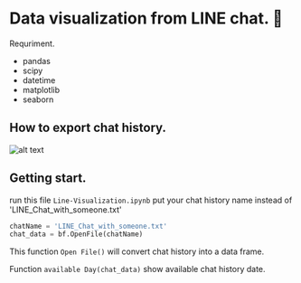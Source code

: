 # Data visualization from LINE chat. :speech_balloon:

Requriment.
- pandas
- scipy
- datetime
- matplotlib
- seaborn

## How to export chat history.
![alt text](https://github.com/wsirigate/Line_chat_visualize/blob/master/img/Capture0.jpg)

## Getting start.

run this file `Line-Visualization.ipynb`
put your chat history name instead of 'LINE_Chat_with_someone.txt'
```python
chatName = 'LINE_Chat_with_someone.txt'
chat_data = bf.OpenFile(chatName)
```
This function `Open File()` will convert chat history into a data frame.

Function `available Day(chat_data)` show available chat history date.

<!-- **ข้อมูลแสดงเวลาที่ใช้ในการตอบแชท**<br>
ข้อมูลแสดงระยะเวลาในการตอบเฉลี่ย ระยะเวลาในการตอบที่สั้นที่สุด และระยะเวลาในการตอบที่นานสุดของผู้สนทนาและคู่สนทนา
```python
# Choose the month and year.
df_filter = line_function.filter_my(df, '11/2019')
# Create dataframe of reply to chat.
responsetime_df = line_function.urt(df_filter)
# Show output.
line_function.rpt_summary(df, responsetime_df)
```
![alt text](https://github.com/wsirigate/Line_chat_visualize/blob/master/img/Capture7.PNG)

**กราฟแสดงจำนวนข้อความของเราและคู่สนทนา**

![alt text](https://github.com/wsirigate/Line_chat_visualize/blob/master/img/Capture1.png)

**กราฟแสดงจำนวนข้อความที่ส่งหากันในแต่ละวัน**

![alt text](https://github.com/wsirigate/Line_chat_visualize/blob/master/img/Capture2.PNG)

**กราฟแสดงจำนวนข้อความที่ส่งหากันโดยแบ่งตามคนส่ง**

![alt text](https://github.com/wsirigate/Line_chat_visualize/blob/master/img/Capture3.png)

**กราฟแสดงจำนวนข้อความที่ส่งหากันโดยแบ่งตามคนส่ง(แสดงตามเดือนที่เลือก)**

![alt text](https://github.com/wsirigate/Line_chat_visualize/blob/master/img/Capture4.png)

**กราฟแสดงจำนวนข้อความที่ส่งหากันทั้งหมดโดยแยกตามช่วงเวลา**

![alt text](https://github.com/wsirigate/Line_chat_visualize/blob/master/img/Capture5.PNG)

**กราฟแสดงวันและเวลาไหนที่มีการคส่งข้อความหากันมากที่สุด(ยิ่งสีเข้มแสดงว่ามีการส่งข้อความหากันมาก)**

![alt text](https://github.com/wsirigate/Line_chat_visualize/blob/master/img/Capture6.PNG) -->
